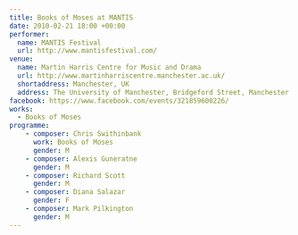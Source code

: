 ```yaml
---
title: Books of Moses at MANTIS
date: 2010-02-21 18:00 +00:00
performer:
  name: MANTIS Festival
  url: http://www.mantisfestival.com/
venue:
  name: Martin Harris Centre for Music and Drama
  url: http://www.martinharriscentre.manchester.ac.uk/
  shortaddress: Manchester, UK
  address: The University of Manchester, Bridgeford Street, Manchester M13 9PL, United Kingdom
facebook: https://www.facebook.com/events/321859600226/
works:
  - Books of Moses
programme:
    - composer: Chris Swithinbank
      work: Books of Moses
      gender: M
    - composer: Alexis Guneratne
      gender: M
    - composer: Richard Scott
      gender: M
    - composer: Diana Salazar
      gender: F
    - composer: Mark Pilkington
      gender: M
---
```

